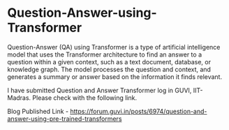 # Question-Answer-using-Transformer

Question-Answer (QA) using Transformer is a type of artificial intelligence model that uses the Transformer architecture to find an answer to a question within a given context, such as a text document, database, or knowledge graph. The model processes the question and context, and generates a summary or answer based on the information it finds relevant. 

I have submitted Question and Answer Transformer log in GUVI, IIT- Madras. Please check with the following link.

Blog Published Link  - https://forum.guvi.in/posts/6974/question-and-answer-using-pre-trained-transformers

